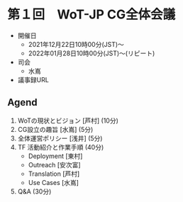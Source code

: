 # 第１回　WoT-JP CG全体会議

* 開催日
  * 2021年12月22日10時00分(JST)〜
  * 2022年01月28日10時00分(JST)〜(リピート)
* 司会
  * 水嶌 
* 議事録URL
  
## Agend
1. WoTの現状とビジョン [芦村] (10分)
2. CG設立の趣旨 [水嶌] (5分)
3. 全体運営ポリシー [浅井] (5分)
4. TF 活動紹介と作業手順 (40分)
    * Deployment [東村]
    * Outreach [安次富]
    * Translation [芦村]
    * Use Cases [水嶌]
5. Q&A (30分)

